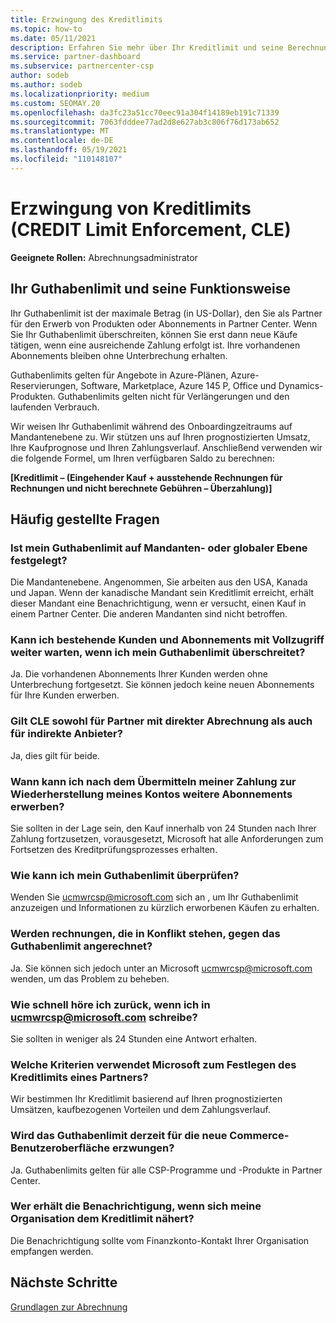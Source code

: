 ```yaml
---
title: Erzwingung des Kreditlimits
ms.topic: how-to
ms.date: 05/11/2021
description: Erfahren Sie mehr über Ihr Kreditlimit und seine Berechnung. Enthält häufig gestellte Fragen.
ms.service: partner-dashboard
ms.subservice: partnercenter-csp
author: sodeb
ms.author: sodeb
ms.localizationpriority: medium
ms.custom: SEOMAY.20
ms.openlocfilehash: da3fc23a51cc70eec91a304f14189eb191c71339
ms.sourcegitcommit: 7063fdddee77ad2d8e627ab3c806f76d173ab652
ms.translationtype: MT
ms.contentlocale: de-DE
ms.lasthandoff: 05/19/2021
ms.locfileid: "110148107"
---
```

# <a name="credit-limit-enforcement-cle"></a>Erzwingung von Kreditlimits (CREDIT Limit Enforcement, CLE)

**Geeignete Rollen:** Abrechnungsadministrator

## <a name="your-credit-limit-and-how-it-works"></a>Ihr Guthabenlimit und seine Funktionsweise

Ihr Guthabenlimit ist der maximale Betrag (in US-Dollar), den Sie als Partner für den Erwerb von Produkten oder Abonnements in Partner Center. Wenn Sie Ihr Guthabenlimit überschreiten, können Sie erst dann neue Käufe tätigen, wenn eine ausreichende Zahlung erfolgt ist. Ihre vorhandenen Abonnements bleiben ohne Unterbrechung erhalten.

Guthabenlimits gelten für Angebote in Azure-Plänen, Azure-Reservierungen, Software, Marketplace, Azure 145 P, Office und Dynamics-Produkten. Guthabenlimits gelten nicht für Verlängerungen und den laufenden Verbrauch.

Wir weisen Ihr Guthabenlimit während des Onboardingzeitraums auf Mandantenebene zu. Wir stützen uns auf Ihren prognostizierten Umsatz, Ihre Kaufprognose und Ihren Zahlungsverlauf. Anschließend verwenden wir die folgende Formel, um Ihren verfügbaren Saldo zu berechnen:

**[Kreditlimit – (Eingehender Kauf + ausstehende Rechnungen für Rechnungen und nicht berechnete Gebühren – Überzahlung)]**

## <a name="frequently-asked-questions"></a>Häufig gestellte Fragen

### <a name="is-my-credit-limit-set-at-the-tenant-or-global-level"></a>Ist mein Guthabenlimit auf Mandanten- oder globaler Ebene festgelegt?

Die Mandantenebene. Angenommen, Sie arbeiten aus den USA, Kanada und Japan. Wenn der kanadische Mandant sein Kreditlimit erreicht, erhält dieser Mandant eine Benachrichtigung, wenn er versucht, einen Kauf in einem Partner Center. Die anderen Mandanten sind nicht betroffen. 

### <a name="if-i-exceed-my-credit-limit-can-i-continue-servicing-existing-customers-and-subscriptions-with-full-access"></a>Kann ich bestehende Kunden und Abonnements mit Vollzugriff weiter warten, wenn ich mein Guthabenlimit überschreitet?

Ja. Die vorhandenen Abonnements Ihrer Kunden werden ohne Unterbrechung fortgesetzt. Sie können jedoch keine neuen Abonnements für Ihre Kunden erwerben.

### <a name="does-cle-apply-to-both-direct-bill-partners-and-indirect-providers"></a>Gilt CLE sowohl für Partner mit direkter Abrechnung als auch für indirekte Anbieter?

Ja, dies gilt für beide.

### <a name="after-i-submit-my-payment-to-reinstate-my-account-when-can-i-purchase-more-subscriptions"></a>Wann kann ich nach dem Übermitteln meiner Zahlung zur Wiederherstellung meines Kontos weitere Abonnements erwerben? 

Sie sollten in der Lage sein, den Kauf innerhalb von 24 Stunden nach Ihrer Zahlung fortzusetzen, vorausgesetzt, Microsoft hat alle Anforderungen zum Fortsetzen des Kreditprüfungsprozesses erhalten.

### <a name="how-can-i-check-my-credit-limit"></a>Wie kann ich mein Guthabenlimit überprüfen?

Wenden Sie [ucmwrcsp@microsoft.com](mailto:ucmwrcsp@microsoft.com) sich an , um Ihr Guthabenlimit anzuzeigen und Informationen zu kürzlich erworbenen Käufen zu erhalten.

### <a name="do-invoices-that-are-in-dispute-count-against-the-credit-limit"></a>Werden rechnungen, die in Konflikt stehen, gegen das Guthabenlimit angerechnet?

Ja. Sie können sich jedoch unter an Microsoft [ucmwrcsp@microsoft.com](mailto:ucmwrcsp@microsoft.com) wenden, um das Problem zu beheben.

### <a name="how-soon-will-i-hear-back-if-i-write-to-ucmwrcspmicrosoftcom"></a>Wie schnell höre ich zurück, wenn ich in ucmwrcsp@microsoft.com schreibe?

Sie sollten in weniger als 24 Stunden eine Antwort erhalten. 

### <a name="what-criteria-does-microsoft-use-for-setting-a-partners-credit-limit"></a>Welche Kriterien verwendet Microsoft zum Festlegen des Kreditlimits eines Partners?

Wir bestimmen Ihr Kreditlimit basierend auf Ihren prognostizierten Umsätzen, kaufbezogenen Vorteilen und dem Zahlungsverlauf.

### <a name="is-the-credit-limit-currently-enforced-on-the-new-commerce-experience"></a>Wird das Guthabenlimit derzeit für die neue Commerce-Benutzeroberfläche erzwungen?

Ja. Guthabenlimits gelten für alle CSP-Programme und -Produkte in Partner Center.

### <a name="who-will-receive-the-notification-when-my-organization-is-nearing-its-credit-limit"></a>Wer erhält die Benachrichtigung, wenn sich meine Organisation dem Kreditlimit nähert?

Die Benachrichtigung sollte vom Finanzkonto-Kontakt Ihrer Organisation empfangen werden.

## <a name="next-steps"></a>Nächste Schritte

[Grundlagen zur Abrechnung](./billing-basics.md)
